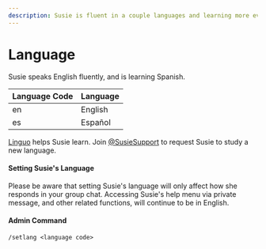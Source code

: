 ```yaml
---
description: Susie is fluent in a couple languages and learning more everyday.
---
```


# Language

Susie speaks English fluently, and is learning Spanish.



| Language Code | Language |
| ------------- | -------- |
| en            | English  |
| es            | Español  |

[Linguo](../../../linguo/) helps Susie learn. Join [@SusieSupport](https://t.me/SusieSupport) to request Susie to study a new language.

#### Setting Susie's Language <a href="#setting-roses-language" id="setting-roses-language"></a>

Please be aware that setting Susie's language will only affect how she responds in your group chat. Accessing Susie's help menu via private message, and other related functions, will continue to be in English.

#### Admin Command <a href="#setting-roses-language" id="setting-roses-language"></a>

`/setlang <language code>`
